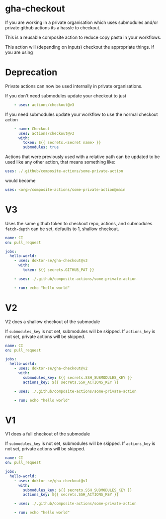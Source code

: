 # gha-checkout

If you are working in a private organisation which uses submodules and/or private github actions its a hassle to checkout.

This is a reusable composite action to reduce copy pasta in your workflows.

This action will (depending on inputs) checkout the appropriate things. If you are using

# Deprecation
Private actions can now be used internally in private organisations.

If you don't need submodules update your checkout to just

```yaml
    - uses: actions/checkout@v3
```

If you need submodules update your workflow to use the normal checkout action

```yaml
    - name: Checkout
      uses: actions/checkout@v3
      with:
        token: ${{ secrets.<secret name> }}
        submodules: true
```

Actions that were previously used with a relative path can be updated to be used like any other action,
that means something like:

```yaml
uses: ./.github/composite-actions/some-private-action
```

would become

```yaml
uses: <org>/composite-actions/some-private-action@main
```


# V3

Uses the same github token to checkout repo, actions, and submodules.
`fetch-depth` can be set, defaults to 1, shallow checkout.

```yaml
name: CI
on: pull_request

jobs:
  hello-world:
    - uses: doktor-se/gha-checkout@v3
      with:
        token: ${{ secrets.GITHUB_PAT }}

    - uses: ./.github/composite-actions/some-private-action

    - run: echo "hello world"
```

# V2

V2 does a shallow checkout of the submodule

If `submodules_key` is not set, submodules will be skipped.
If `actions_key` is not set, private actions will be skipped.


```yaml
name: CI
on: pull_request

jobs:
  hello-world:
    - uses: doktor-se/gha-checkout@v2
      with:
        submodules_key: ${{ secrets.SSH_SUBMODULES_KEY }}
        actions_key: ${{ secrets.SSH_ACTIONS_KEY }}

    - uses: ./.github/composite-actions/some-private-action

    - run: echo "hello world"
```
# V1

V1 does a full checkout of the submodule

If `submodules_key` is not set, submodules will be skipped.
If `actions_key` is not set, private actions will be skipped.


```yaml
name: CI
on: pull_request

jobs:
  hello-world:
    - uses: doktor-se/gha-checkout@v1
      with:
        submodules_key: ${{ secrets.SSH_SUBMODULES_KEY }}
        actions_key: ${{ secrets.SSH_ACTIONS_KEY }}

    - uses: ./.github/composite-actions/some-private-action

    - run: echo "hello world"
```
